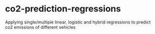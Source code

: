 # co2-prediction-regressions
Applying single/multiple linear, logistic and hybrid regressions to predict co2 emissions of different vehicles
